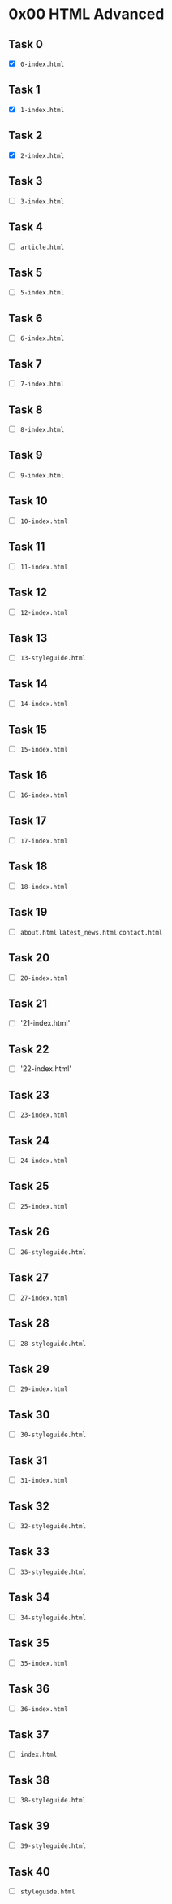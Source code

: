 # 0x00 HTML Advanced

## Task 0

- [x] `0-index.html`

## Task 1

- [x] `1-index.html`

## Task 2

- [x] `2-index.html`

## Task 3

- [ ] `3-index.html`

## Task 4

- [ ] `article.html`

## Task 5

- [ ] `5-index.html`

## Task 6

- [ ] `6-index.html`

## Task 7

- [ ] `7-index.html`

## Task 8

- [ ] `8-index.html`

## Task 9

- [ ] `9-index.html`

## Task 10

- [ ] `10-index.html`

## Task 11

- [ ] `11-index.html`

## Task 12

- [ ] `12-index.html`

## Task 13

- [ ] `13-styleguide.html`

## Task 14

- [ ] `14-index.html`

## Task 15

- [ ] `15-index.html`

## Task 16

- [ ] `16-index.html`

## Task 17

- [ ] `17-index.html`

## Task 18

- [ ] `18-index.html`

## Task 19

- [ ] `about.html` `latest_news.html` `contact.html`

## Task 20

- [ ] `20-index.html`

## Task 21

- [ ] '21-index.html'

## Task 22

- [ ] '22-index.html'

## Task 23

- [ ] `23-index.html`

## Task 24

- [ ] `24-index.html`

## Task 25

- [ ] `25-index.html`

## Task 26

- [ ] `26-styleguide.html`

## Task 27

- [ ] `27-index.html`

## Task 28

- [ ] `28-styleguide.html`

## Task 29

- [ ] `29-index.html`

## Task 30

- [ ] `30-styleguide.html`

## Task 31

- [ ] `31-index.html`

## Task 32

- [ ] `32-styleguide.html`

## Task 33

- [ ] `33-styleguide.html`

## Task 34

- [ ] `34-styleguide.html`

## Task 35

- [ ] `35-index.html`

## Task 36

- [ ] `36-index.html`

## Task 37

- [ ] `index.html`

## Task 38

- [ ] `38-styleguide.html`

## Task 39

- [ ] `39-styleguide.html`

## Task 40

- [ ] `styleguide.html`
